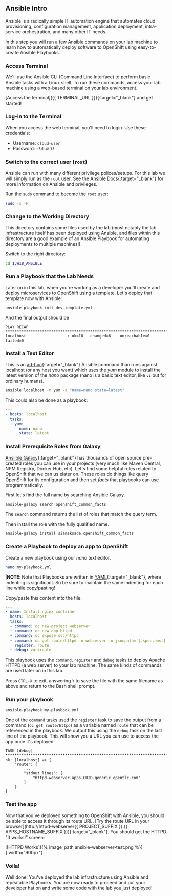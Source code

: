 ## Ansible Intro

Ansible is a radically simple IT automation engine that automates cloud provisioning, configuration management,
application deployment, intra-service orchestration, and many other IT needs.

In this step you will run a few Ansible commands on your lab machine to learn how to automatically
deploy software to OpenShift using easy-to-create Ansible Playbooks.

### Access Terminal

We'll use the Ansible CLI (Command Line Interface) to perform basic Ansible tasks with a Linux shell. To run these
commands, access your lab machine using a web-based terminal on your lab environment.

[Access the terminal]({{ TERMINAL_URL }}){:target="_blank"} and get started!

### Log-in to the Terminal

When you access the web terminal, you'll need to login. Use these credentials:

* Username: `cloud-user`
* Password: `r3dh4t1!`

### Switch to the correct user (`root`)

Ansible can run with many different privilege polices/setups. For this lab we will simply run
as the `root` user. See the [Ansible Docs](https://docs.ansible.com/ansible/latest){:target="_blank"} for more information
on Ansible and privileges.

Run the `sudo` command to become the `root` user:

~~~sh
sudo -s -H
~~~

### Change to the Working Directory

This directory contains some files used by the lab (most notably the lab infrastructure itself has
been deployed using Ansible, and files within this directory are a good example of an Ansible
Playbook for automating deployments to multiple machines!).

Switch to the right directory:

~~~sh
cd $JW18_ANSIBLE
~~~

### Run a Playbook that the Lab Needs

Later on in this lab, when you're working as a developer you'll create and deploy microservices
to OpenShift using a template. Let's deploy that template now with Ansible:

~~~sh
ansible-playbook init_dev_template.yml
~~~

And the final output should be

~~~
PLAY RECAP *********************************************************************************  
localhost                  : ok=18   changed=6    unreachable=0    failed=0  
~~~

### Install a Text Editor

This is an [ad-hoc](https://docs.ansible.com/ansible/latest/user_guide/intro_adhoc.html){:target="_blank"} Ansible command than runs against localhost (or any host you want) which uses the _yum_ module to install the latest version of the _nano_ package (nano is a basic text editor, like `vi` but for ordinary humans).

~~~sh
ansible localhost -m yum -a "name=nano state=latest"
~~~

This could also be done as a playbook:

~~~yaml
---
- hosts: localhost
  tasks:
  - yum:
      name: nano
      state: latest
~~~

### Install Prerequisite Roles from Galaxy

[Ansilble Galaxy](https://galaxy.ansible.com/){:target="_blank"} has thousands of open source pre-created roles you can use in your projects (very much like
Maven Central, NPM Registry, Docker Hub, etc). Let's find some helpful roles related to OpenShift
that we can us elater on. These roles do things like query OpenShift for its configuration and then
set _facts_ that playbooks can use programmatically.

First let's find the full name by searching Ansible Galaxy.

~~~sh
ansible-galaxy search openshift_common_facts
~~~

The `search` command returns the list of roles that match the query term.

Then install the role with the fully qualified name.

~~~sh
ansible-galaxy install siamaksade.openshift_common_facts
~~~

### Create a Playbook to deploy an app to OpenShift

Create a new playbook using our _nano_ text editor.

~~~sh
nano my-playbook.yml
~~~

|**NOTE**: Note that Playbooks are written in [YAML](https://en.wikipedia.org/wiki/YAML){:target="_blank"}, where indenting is significant. So be sure to maintain the same indenting for each line while copy/pasting!

Copy/paste this content into the file:

~~~yaml
---
- name: Install nginx container
  hosts: localhost
  tasks:
  - command: oc new-project webserver
  - command: oc new-app httpd
  - command: oc expose svc/httpd
  - command: oc get route/httpd -n webserver -o jsonpath='{.spec.host}'
    register: route
  - debug: var=route
~~~

This playbook uses the `command`, `register` and `debug` tasks to deploy Apache HTTPD (a web server) to your lab machine.
The same kinds of commands are used later on in this lab.

Press `CTRL-X` to exit, answering `Y` to save the file with the same filename as above and return to the Bash shell prompt.

### Run your playbook

~~~sh
ansible-playbook my-playbook.yml
~~~

One of the `command` tasks used the `register` task to save the output from a command (`oc get route/httpd`)
as a variable named `route` that can be referenced in the playbook. We output this using the `debug` task on the
last line of the playbook. This will show you a URL you can use to access the app once it's deployed:

~~~
TASK [debug] *****************************************************************************************************************************************
ok: [localhost] => {
    "route": {
        ...
        "stdout_lines": [
            "httpd-webserver.apps-GUID.generic.opentlc.com"
        ]
    }
}
~~~

### Test the app

Now that you've deployed something to OpenShift with Ansible, you should be able to access it
through its route URL. [Try the route URL in your browser](http://httpd-webserver{{ PROJECT_SUFFIX }}.{{ APPS_HOSTNAME_SUFFIX }}){:target="_blank"}.
You should get the HTTPD "It works!" screen:

![HTTPD Works]({% image_path ansible-webserver-test.png %}){:width="900px"}

### Voila!

Well done! You've deployed the lab infrastructure using Ansible and repeatable Playbooks.
You are now ready to proceed and put your developer hat on and write some code with the lab you
just deployed!

